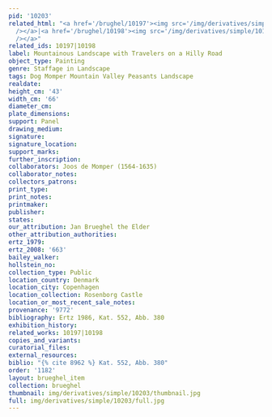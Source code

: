 ```yaml
---
pid: '10203'
related_html: "<a href='/brughel/10197'><img src='/img/derivatives/simple/10197/thumbnail.jpg'
  /></a>|<a href='/brughel/10198'><img src='/img/derivatives/simple/10198/thumbnail.jpg'
  /></a>"
related_ids: 10197|10198
label: Mountainous Landscape with Travelers on a Hilly Road
object_type: Painting
genre: Staffage in Landscape
tags: Dog Momper Mountain Valley Peasants Landscape
realdate: 
height_cm: '43'
width_cm: '66'
diameter_cm: 
plate_dimensions: 
support: Panel
drawing_medium: 
signature: 
signature_location: 
support_marks: 
further_inscription: 
collaborators: Joos de Momper (1564-1635)
collaborator_notes: 
collectors_patrons: 
print_type: 
print_notes: 
printmaker: 
publisher: 
states: 
our_attribution: Jan Brueghel the Elder
other_attribution_authorities: 
ertz_1979: 
ertz_2008: '663'
bailey_walker: 
hollstein_no: 
collection_type: Public
location_country: Denmark
location_city: Copenhagen
location_collection: Rosenborg Castle
location_or_most_recent_sale_notes: 
provenance: '9772'
bibliography: Ertz 1986, Kat. 552, Abb. 380
exhibition_history: 
related_works: 10197|10198
copies_and_variants: 
curatorial_files: 
external_resources: 
biblio: "{% cite 8962 %} Kat. 552, Abb. 380"
order: '1182'
layout: brueghel_item
collection: brueghel
thumbnail: img/derivatives/simple/10203/thumbnail.jpg
full: img/derivatives/simple/10203/full.jpg
---
```

